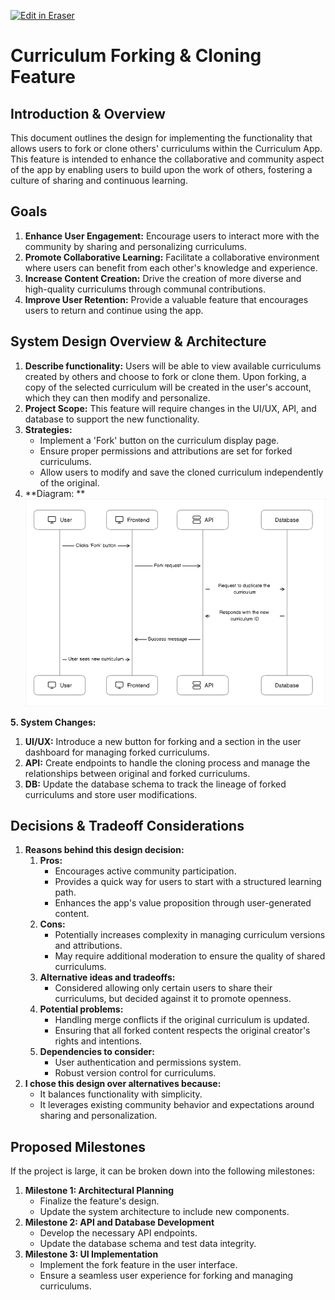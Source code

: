 <p><a target="_blank" href="https://app.eraser.io/workspace/l366sZSC5OufvQDX56Tt" id="edit-in-eraser-github-link"><img alt="Edit in Eraser" src="https://firebasestorage.googleapis.com/v0/b/second-petal-295822.appspot.com/o/images%2Fgithub%2FOpen%20in%20Eraser.svg?alt=media&amp;token=968381c8-a7e7-472a-8ed6-4a6626da5501"></a></p>

# Curriculum Forking & Cloning Feature
## Introduction & Overview
This document outlines the design for implementing the functionality that allows users to fork or clone others' curriculums within the Curriculum App. This feature is intended to enhance the collaborative and community aspect of the app by enabling users to build upon the work of others, fostering a culture of sharing and continuous learning.

## Goals
1. **Enhance User Engagement:** Encourage users to interact more with the community by sharing and personalizing curriculums.
2. **Promote Collaborative Learning:** Facilitate a collaborative environment where users can benefit from each other's knowledge and experience.
3. **Increase Content Creation:** Drive the creation of more diverse and high-quality curriculums through communal contributions.
4. **Improve User Retention:** Provide a valuable feature that encourages users to return and continue using the app.
## System Design Overview & Architecture
1. **Describe functionality:** Users will be able to view available curriculums created by others and choose to fork or clone them. Upon forking, a copy of the selected curriculum will be created in the user's account, which they can then modify and personalize.
2. **Project Scope:** This feature will require changes in the UI/UX, API, and database to support the new functionality.
3. **Strategies:**
    - Implement a 'Fork' button on the curriculum display page.
    - Ensure proper permissions and attributions are set for forked curriculums.
    - Allow users to modify and save the cloned curriculum independently of the original.
4. **Diagram: **
![Curriculum fork flow diagram](/.eraser/l366sZSC5OufvQDX56Tt___96bAmV5BSOdQV1TYRP8TO5f7ER23___---figure---Pc3Xu65WN2QNu6lY7aPJA---figure---FKkRNolH_LCOkcXCI4y3DQ.png "Curriculum fork flow diagram")

**5. System Changes:**

1. **UI/UX:** Introduce a new button for forking and a section in the user dashboard for managing forked curriculums.
2. **API:** Create endpoints to handle the cloning process and manage the relationships between original and forked curriculums.
3. **DB:** Update the database schema to track the lineage of forked curriculums and store user modifications.
## Decisions & Tradeoff Considerations
1. **Reasons behind this design decision:**
    1. **Pros:**
        - Encourages active community participation.
        - Provides a quick way for users to start with a structured learning path.
        - Enhances the app's value proposition through user-generated content.
    2. **Cons:**
        - Potentially increases complexity in managing curriculum versions and attributions.
        - May require additional moderation to ensure the quality of shared curriculums.
    3. **Alternative ideas and tradeoffs:**
        - Considered allowing only certain users to share their curriculums, but decided against it to promote openness.
    4. **Potential problems:**
        - Handling merge conflicts if the original curriculum is updated.
        - Ensuring that all forked content respects the original creator's rights and intentions.
    5. **Dependencies to consider:**
        - User authentication and permissions system.
        - Robust version control for curriculums.
2. **I chose this design over alternatives because:**
    - It balances functionality with simplicity.
    - It leverages existing community behavior and expectations around sharing and personalization.
## Proposed Milestones
If the project is large, it can be broken down into the following milestones:

1. **Milestone 1: Architectural Planning**
    - Finalize the feature's design.
    - Update the system architecture to include new components.
2. **Milestone 2: API and Database Development**
    - Develop the necessary API endpoints.
    - Update the database schema and test data integrity.
3. **Milestone 3: UI Implementation**
    - Implement the fork feature in the user interface.
    - Ensure a seamless user experience for forking and managing curriculums.



<!--- Eraser file: https://app.eraser.io/workspace/l366sZSC5OufvQDX56Tt --->